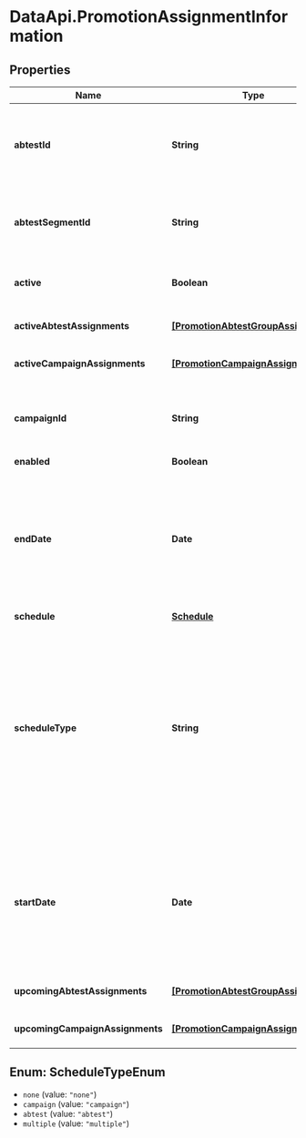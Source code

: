 # DataApi.PromotionAssignmentInformation

## Properties
Name | Type | Description | Notes
------------ | ------------- | ------------- | -------------
**abtestId** | **String** | If there is only one assignment, and that assignment is an A/B test segment, the id of the A/B test the segment  belongs to. Otherwise, empty. | [optional] 
**abtestSegmentId** | **String** | If there is only one assignment, and that assignment is an A/B test segment, the id of the A/B test segment.  Otherwise, empty. | [optional] 
**active** | **Boolean** | true if the individual assignment or the multiple assignments are currently active. | [optional] 
**activeAbtestAssignments** | [**[PromotionAbtestGroupAssignment]**](PromotionAbtestGroupAssignment.md) | A list of currently active A/B tests this is assigned to. | [optional] 
**activeCampaignAssignments** | [**[PromotionCampaignAssignment]**](PromotionCampaignAssignment.md) | A list of currently active campaigns this is assigned to. | [optional] 
**campaignId** | **String** | If there is only one assignment, and that assignment is a campaign, the id of the campaign. Otherwise, empty. | [optional] 
**enabled** | **Boolean** |  | [optional] 
**endDate** | **Date** | The end date of the container of the assignment (a Campaign or ABTest). If schedule_type is  schedule_type : \&quot;multiple\&quot; or schedule_type : \&quot;none\&quot;, then then result will be null. Also, a null  date will also return null. | [optional] 
**schedule** | [**Schedule**](Schedule.md) |  | [optional] 
**scheduleType** | **String** | If there is only one active assignment, or no active assignments and one upcoming assignment, this is that type  of assignment (schedule_type : \&quot;campaign\&quot; or schedule_type : \&quot;abtest\&quot;). If there are no  assignments, it will be schedule_type : \&quot;none\&quot;, otherwise, schedule_type : \&quot;multiple\&quot;. | [optional] 
**startDate** | **Date** | The start date of the container of the assignment (a Campaign or ABTest). If schedule_type is  schedule_type : \&quot;multiple\&quot; or schedule_type : \&quot;none\&quot;, then then result will be null. Also, a null  date will also return null. | [optional] 
**upcomingAbtestAssignments** | [**[PromotionAbtestGroupAssignment]**](PromotionAbtestGroupAssignment.md) | A list of upcoming A/B tests this is assigned to. | [optional] 
**upcomingCampaignAssignments** | [**[PromotionCampaignAssignment]**](PromotionCampaignAssignment.md) | A list of upcoming campaigns this is assigned to. | [optional] 

<a name="ScheduleTypeEnum"></a>
## Enum: ScheduleTypeEnum

* `none` (value: `"none"`)
* `campaign` (value: `"campaign"`)
* `abtest` (value: `"abtest"`)
* `multiple` (value: `"multiple"`)

